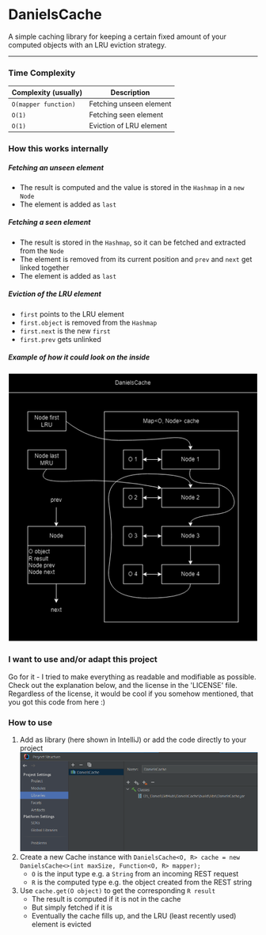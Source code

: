 # DanielsCache
A simple caching library for keeping a certain fixed amount of your computed objects with an LRU eviction strategy.

---
### Time Complexity

| Complexity (usually) | Description             |
|----------------------|-------------------------|
| `O(mapper function)` | Fetching unseen element |
| `O(1)`               | Fetching seen element   |
| `O(1)`               | Eviction of LRU element |
### How this works internally
##### Fetching an unseen element
- The result is computed and the value is stored in the `Hashmap` in a `new Node`
- The element is added as `last`
##### Fetching a seen element
- The result is stored in the `Hashmap`, so it can be fetched and extracted from the `Node`
- The element is removed from its current position and `prev` and `next` get linked together
- The element is added as `last`
##### Eviction of the LRU element
- `first` points to the LRU element
- `first.object` is removed from the `Hashmap`
- `first.next` is the new `first`
- `first.prev` gets unlinked
##### Example of how it could look on the inside
![img_1.png](img_1.png)
### I want to use and/or adapt this project
Go for it - I tried to make everything as readable and modifiable as possible. Check out the explanation below, and the license in the 'LICENSE' file. Regardless of the license, it would be cool if you somehow mentioned, that you got this code from here :)
### How to use
1. Add as library (here shown in IntelliJ) or add the code directly to your project
   ![img_2.png](img_2.png)
2. Create a new Cache instance with `DanielsCache<O, R> cache = new DanielsCache<>(int maxSize, Function<O, R> mapper);`
   - `O` is the input type e.g. a `String` from an incoming REST request
   - `R` is the computed type e.g. the object created from the REST string
3. Use `cache.get(O object)` to get the corresponding `R result`
   - The result is computed if it is not in the cache
   - But simply fetched if it is
   - Eventually the cache fills up, and the LRU (least recently used) element is evicted